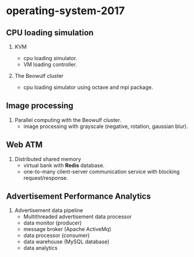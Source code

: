 operating-system-2017
=====

## CPU loading simulation
1. KVM
	- cpu loading simulator.
	- VM loading controller.

2. The Beowulf cluster
	- cpu loading simulator using octave and mpi package.

## Image processing
1. Parallel computing with the Beowulf cluster.
	- image processing with grayscale (negative, rotation, gaussian blur).

## Web ATM
1. Distributed shared memory
	- virtual bank with **Redis** database.
	- one-to-many client-server communication service with blocking request/response.

## Advertisement Performance Analytics
1. Advertisement data pipeline
	- Multithreaded advertisement data processor
	- data monitor (producer)
	- message broker (Apache ActiveMq)
	- data processor (consumer)
	- data warehouse (MySQL database)
	- data analytics
